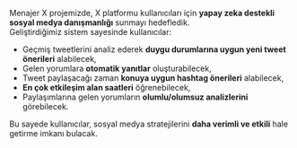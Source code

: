 Menajer X projemizde, X platformu kullanıcıları için **yapay zeka destekli sosyal medya danışmanlığı** sunmayı hedefledik.  
Geliştirdiğimiz sistem sayesinde kullanıcılar:

- Geçmiş tweetlerini analiz ederek **duygu durumlarına uygun yeni tweet önerileri** alabilecek,
- Gelen yorumlara **otomatik yanıtlar** oluşturabilecek,
- Tweet paylaşacağı zaman **konuya uygun hashtag önerileri** alabilecek,
- **En çok etkileşim alan saatleri** öğrenebilecek,
- Paylaşımlarına gelen yorumların **olumlu/olumsuz analizlerini** görebilecek.

Bu sayede kullanıcılar, sosyal medya stratejilerini **daha verimli ve etkili** hale getirme imkanı bulacak.
